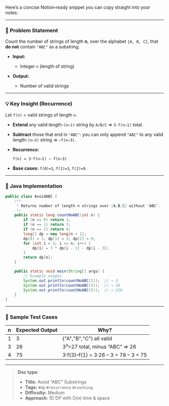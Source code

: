 Here’s a concise Notion‑ready snippet you can copy straight into your notes:

---

### 📄 Problem Statement

Count the number of strings of length **n**, over the alphabet `{A, B, C}`, that **do not** contain `"ABC"` as a substring.

* **Input:**

  * Integer `n` (length of string)
* **Output:**

  * Number of valid strings

---

### 💡 Key Insight (Recurrence)

Let `f(n)` = valid strings of length `n`.

* **Extend** any valid length-`(n–1)` string by `A/B/C` ⇒ `3·f(n–1)` total.
* **Subtract** those that end in `"ABC"`: you can only append `"ABC"` to any valid length-`(n–3)` string ⇒ `–f(n–3)`.
* **Recurrence:**

  ```text
  f(n) = 3·f(n–1) – f(n–3)
  ```
* **Base cases:** `f(0)=1`, `f(1)=3`, `f(2)=9`.

---

### 🔧 Java Implementation

```java
public class AvoidABC {
    /** 
     * Returns number of length-n strings over {A,B,C} without "ABC".
     */
    public static long countNoABC(int n) {
        if (n == 0) return 1;
        if (n == 1) return 3;
        if (n == 2) return 9;
        long[] dp = new long[n + 1];
        dp[0] = 1; dp[1] = 3; dp[2] = 9;
        for (int i = 3; i <= n; i++) {
            dp[i] = 3 * dp[i - 1] - dp[i - 3];
        }
        return dp[n];
    }

    public static void main(String[] args) {
        // Example usages
        System.out.println(countNoABC(1));  // → 3
        System.out.println(countNoABC(3));  // → 26
        System.out.println(countNoABC(5));  // → 216
    }
}
```

---

### 🧪 Sample Test Cases

| n | Expected Output | Why?                                 |
| - | --------------- | ------------------------------------ |
| 1 | 3               | {"A","B","C"} all valid              |
| 3 | 26              | 3³=27 total, minus “ABC” ⇒ 26        |
| 4 | 75              | 3·f(3)–f(1) = 3·26 – 3 = 78 – 3 = 75 |

---

> **Doc type:**
>
> * **Title:** Avoid “ABC” Substrings
> * **Tags:** `#dp` `#recurrence` `#counting`
> * **Difficulty:** Medium
> * **Approach:** 1D DP with O(n) time & space

